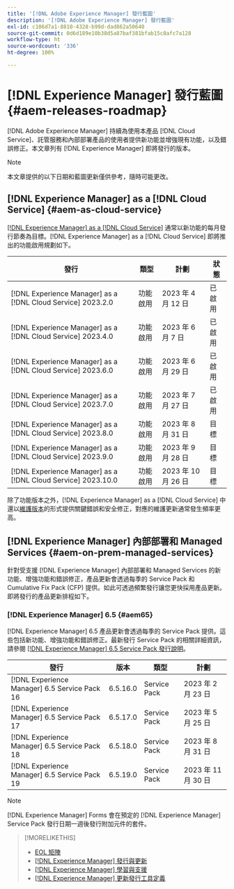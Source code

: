 ```yaml
---
title: '[!DNL Adobe Experience Manager] 發行藍圖'
description: '[!DNL Adobe Experience Manager] 發行藍圖'
exl-id: c106d7a1-8810-4328-b99d-dad862a50640
source-git-commit: 0d6d189e10b38d5a87baf381bfab15c8afc7a128
workflow-type: ht
source-wordcount: '336'
ht-degree: 100%

---
```


# [!DNL Experience Manager] 發行藍圖 {#aem-releases-roadmap}

[!DNL Adobe Experience Manager] 持續為使用本產品 [!DNL Cloud Service]、託管服務和內部部署產品的使用者提供新功能並增強現有功能，以及錯誤修正。本文章列有 [!DNL Experience Manager] 即將發行的版本。

>[!NOTE]
>
>本文章提供的以下日期和藍圖更新僅供參考，隨時可能更改。

## [!DNL Experience Manager] as a [!DNL Cloud Service] {#aem-as-cloud-service}

[[!DNL Experience Manager] as a  [!DNL Cloud Service]](https://experienceleague.adobe.com/docs/experience-manager-cloud-service/content/release-notes/home.html) 通常以新功能的每月發行節奏為目標。[!DNL Experience Manager] as a [!DNL Cloud Service] 即將推出的功能啟用規劃如下。

| 發行 | 類型 | 計劃 | 狀態 |
|---|---|---|---|
| [!DNL Experience Manager] as a [!DNL Cloud Service] 2023.2.0 | 功能啟用 | 2023 年 4 月 12 日 | 已啟用 |
| [!DNL Experience Manager] as a [!DNL Cloud Service] 2023.4.0 | 功能啟用 | 2023 年 6 月 7 日 | 已啟用 |
| [!DNL Experience Manager] as a [!DNL Cloud Service] 2023.6.0 | 功能啟用 | 2023 年 6 月 29 日 | 已啟用 |
| [!DNL Experience Manager] as a [!DNL Cloud Service] 2023.7.0 | 功能啟用 | 2023 年 7 月 27 日 | 已啟用 |
| [!DNL Experience Manager] as a [!DNL Cloud Service] 2023.8.0 | 功能啟用 | 2023 年 8 月 31 日 | 目標 |
| [!DNL Experience Manager] as a [!DNL Cloud Service] 2023.9.0 | 功能啟用 | 2023 年 9 月 28 日 | 目標 |
| [!DNL Experience Manager] as a [!DNL Cloud Service] 2023.10.0 | 功能啟用 | 2023 年 10 月 26 日 | 目標 |

除了功能版本之外，[!DNL Experience Manager] as a [!DNL Cloud Service] 中還以[維護版本](https://experienceleague.adobe.com/docs/experience-manager-cloud-service/content/release-notes/maintenance/latest.html)的形式提供關鍵錯誤和安全修正，對應的維護更新通常發生頻率更高。

## [!DNL Experience Manager] 內部部署和 Managed Services {#aem-on-prem-managed-services}

針對受支援 [!DNL Experience Manager] 內部部署和 Managed Services 的新功能、增強功能和錯誤修正，產品更新會透過每季的 Service Pack 和 Cumulative Fix Pack (CFP) 提供。如此可透過頻繁發行讓您更快採用產品更新。即將發行的產品更新排程如下。

### [!DNL Experience Manager] 6.5 {#aem65}

[!DNL Experience Manager] 6.5 產品更新會透過每季的 Service Pack 提供。這些包括新功能、增強功能和錯誤修正。最新發行 Service Pack 的相關詳細資訊，請參閱 [[!DNL Experience Manager] 6.5 Service Pack 發行說明](https://experienceleague.adobe.com/docs/experience-manager-65/release-notes/release-notes.html)。

| 發行 | 版本 | 類型 | 計劃 |
|---|---|---|---|
| [!DNL Experience Manager] 6.5 Service Pack 16 | 6.5.16.0 | Service Pack | 2023 年 2 月 23 日 |
| [!DNL Experience Manager] 6.5 Service Pack 17 | 6.5.17.0 | Service Pack | 2023 年 5 月 25 日 |
| [!DNL Experience Manager] 6.5 Service Pack 18 | 6.5.18.0 | Service Pack | 2023 年 8 月 31 日 |
| [!DNL Experience Manager] 6.5 Service Pack 19 | 6.5.19.0 | Service Pack | 2023 年 11 月 30 日 |

>[!NOTE]
>
>[!DNL Experience Manager] Forms 會在預定的 [!DNL Experience Manager] Service Pack 發行日期一週後發行附加元件的套件。

>[!MORELIKETHIS]
>
>* [EOL 矩陣](https://helpx.adobe.com/tw/support/programs/eol-matrix.html)
>* [[!DNL Experience Manager] 發行與更新](https://experienceleague.adobe.com/docs/experience-manager-release-information/aem-release-updates/aem-releases-updates.html?lang=zh-Hant)
>* [[!DNL Experience Manager] 學習與支援](https://experienceleague.adobe.com/docs/experience-manager-cloud-service.html)
>* [[!DNL Experience Manager] 更新發行工具定義](/help/using/update-release-vehicle-definitions.md)
